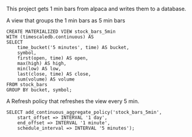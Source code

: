 This project gets 1 min bars from alpaca and writes them to a database.


A view that groups the 1 min bars as 5 min bars
```
CREATE MATERIALIZED VIEW stock_bars_5min
WITH (timescaledb.continuous) AS
SELECT
    time_bucket('5 minutes', time) AS bucket,
    symbol,
    first(open, time) AS open,
    max(high) AS high,
    min(low) AS low,
    last(close, time) AS close,
    sum(volume) AS volume
FROM stock_bars
GROUP BY bucket, symbol;
```

A Refresh policy that refreshes the view every 5 min.
```
SELECT add_continuous_aggregate_policy('stock_bars_5min',
    start_offset => INTERVAL '1 day',
    end_offset => INTERVAL '1 minute',
    schedule_interval => INTERVAL '5 minutes');
```